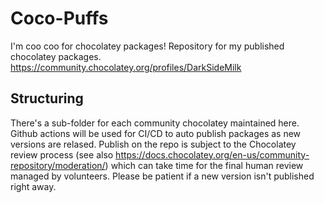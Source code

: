 # Coco-Puffs

I'm coo coo for chocolatey packages!
Repository for my published chocolatey packages.
https://community.chocolatey.org/profiles/DarkSideMilk

## Structuring

There's a sub-folder for each community chocolatey maintained here.
Github actions will be used for CI/CD to auto publish packages as new versions are relased.
Publish on the repo is subject to the Chocolatey review process (see also https://docs.chocolatey.org/en-us/community-repository/moderation/) which can take time for the final human review managed by volunteers. Please be patient if a new version isn't published right away. 

